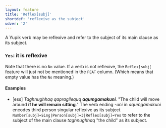 ```yaml
---
layout: feature
title: 'Reflex[subj]'
shortdef: 'reflexive as the subject'
udver: '2'
---
```


A Yupik verb may be reflexive and refer to the subject of its main clause as its subject.

### <a name="Yes">`Yes`</a>: it is reflexive

Note that there is no `No` value. If a verb is not reflexive, the
`Reflex[subj]` feature will just not be mentioned in the `FEAT`
column. (Which means that empty value has the `No` meaning.)

#### Examples

* [ess] _Taghnughhaq qapragllequq <b>aqumgamakuni</b>._ "The child will move around <b>if he will remain sitting</b>." The verb ending _-uni_ in _aqumgamakuni_ encodes third person singular reflexive as its subject `Number[subj]=Sing|Person[subj]=3|Reflex[subj]=Yes` to refer to the subject of the main clause _taghnughhaq_ "the child" as its subject.
<!-- Interlanguage links updated Pá kvě 14 11:08:41 CEST 2021 -->
